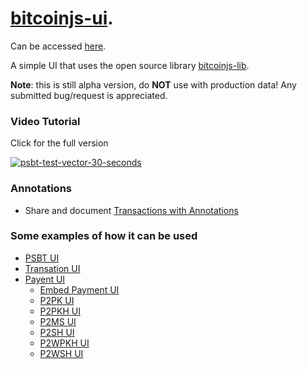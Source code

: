 # [bitcoinjs-ui](https://bitcoincoretech.github.io/apps/bitcoinjs-ui/index.html).
Can be accessed [here](https://bitcoincoretech.github.io/apps/bitcoinjs-ui/index.html).

A simple UI that uses the open source library [bitcoinjs-lib](https://github.com/bitcoinjs/bitcoinjs-lib).

**Note**: this is still alpha version, do **NOT** use with production data! Any submitted bug/request is appreciated.


### Video Tutorial

Click for the full version

[![psbt-test-vector-30-seconds](https://user-images.githubusercontent.com/2951406/103563117-e0fa7900-4ec4-11eb-979f-d09013df5283.gif)](https://youtu.be/I4o5b9IhWEA)

### Annotations
 * Share and document [Transactions with Annotations](https://github.com/bitcoincoretech/bitcoinjs-ui/wiki/Annotations)

### Some examples of how it can be used

* [PSBT UI](https://github.com/bitcoincoretech/bitcoinjs-ui/wiki/PSBT-Tests)
* [Transation UI](https://github.com/bitcoincoretech/bitcoinjs-ui/wiki/Transaction-Test)
* [Payent UI](https://github.com/bitcoincoretech/bitcoinjs-ui/wiki/Payment-Test-Cases)
  * [Embed Payment UI](https://github.com/bitcoincoretech/bitcoinjs-ui/wiki/Embed-Payment-Tests)
  * [P2PK UI](https://github.com/bitcoincoretech/bitcoinjs-ui/wiki/P2PK-Tests)
  * [P2PKH UI](https://github.com/bitcoincoretech/bitcoinjs-ui/wiki/P2PKH-Tests)
  * [P2MS UI](https://github.com/bitcoincoretech/bitcoinjs-ui/wiki/P2MS-Tests)
  * [P2SH UI](https://github.com/bitcoincoretech/bitcoinjs-ui/wiki/P2SH-Tests)
  * [P2WPKH UI](https://github.com/bitcoincoretech/bitcoinjs-ui/wiki/P2WPKH-Tests)
  * [P2WSH UI](https://github.com/bitcoincoretech/bitcoinjs-ui/wiki/P2WSH-Tests)
